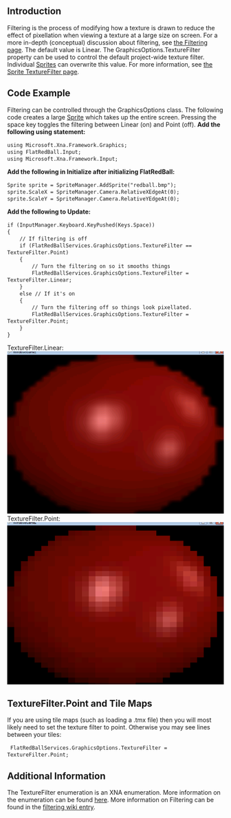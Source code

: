 ## Introduction

Filtering is the process of modifying how a texture is drawn to reduce the effect of pixellation when viewing a texture at a large size on screen. For a more in-depth (conceptual) discussion about filtering, see [the Filtering page](/frb/docs/index.php?title=Filtering.md "Filtering"). The default value is Linear. The GraphicsOptions.TextureFilter property can be used to control the default project-wide texture filter. Individual [Sprites](/frb/docs/index.php?title=FlatRedBall.Sprite.md "FlatRedBall.Sprite") can overwrite this value. For more information, see [the Sprite TextureFilter page](/frb/docs/index.php?title=FlatRedBall.Sprite.md.TextureFilter "FlatRedBall.Sprite.TextureFilter").

## Code Example

Filtering can be controlled through the GraphicsOptions class. The following code creates a large [Sprite](/frb/docs/index.php?title=FlatRedBall.Sprite.md "FlatRedBall.Sprite") which takes up the entire screen. Pressing the space key toggles the filtering between Linear (on) and Point (off). **Add the following using statement:**

    using Microsoft.Xna.Framework.Graphics;
    using FlatRedBall.Input;
    using Microsoft.Xna.Framework.Input;

**Add the following in Initialize after initializing FlatRedBall:**

    Sprite sprite = SpriteManager.AddSprite("redball.bmp");
    sprite.ScaleX = SpriteManager.Camera.RelativeXEdgeAt(0);
    sprite.ScaleY = SpriteManager.Camera.RelativeYEdgeAt(0);

**Add the following to Update:**

    if (InputManager.Keyboard.KeyPushed(Keys.Space))
    {
        // If filtering is off
        if (FlatRedBallServices.GraphicsOptions.TextureFilter == TextureFilter.Point)
        {
            // Turn the filtering on so it smooths things
            FlatRedBallServices.GraphicsOptions.TextureFilter = TextureFilter.Linear;
        }
        else // If it's on
        {
            // Turn the filtering off so things look pixellated.
            FlatRedBallServices.GraphicsOptions.TextureFilter = TextureFilter.Point;
        }
    }

TextureFilter.Linear: ![LinearFiltering.png](/media/migrated_media-LinearFiltering.png) TextureFilter.Point: ![PointFiltering.png](/media/migrated_media-PointFiltering.png)

## TextureFilter.Point and Tile Maps

If you are using tile maps (such as loading a .tmx file) then you will most likely need to set the texture filter to point. Otherwise you may see lines between your tiles:

     FlatRedBallServices.GraphicsOptions.TextureFilter = TextureFilter.Point;

## Additional Information

The TextureFilter enumeration is an XNA enumeration. More information on the enumeration can be found [here](http://msdn.microsoft.com/en-us/library/microsoft.xna.framework.graphics.texturefilter.aspx). More information on Filtering can be found in the [filtering wiki entry](/frb/docs/index.php?title=Filtering.md "Filtering").

